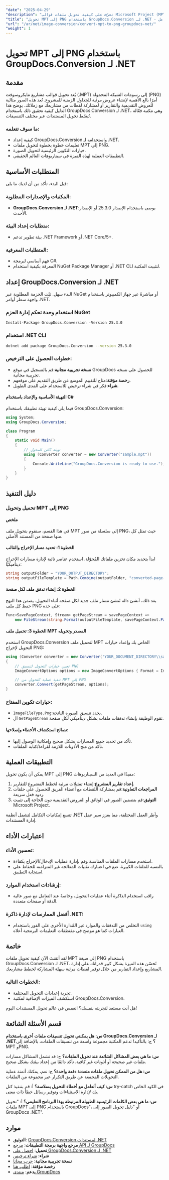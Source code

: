 ```yaml
---
"date": "2025-04-29"
"description": "تعرّف على كيفية تحويل ملفات قوالب Microsoft Project (MPT) إلى صور PNG باستخدام GroupDocs.Conversion لـ .NET. يوفر هذا الدليل تعليماتٍ خطوة بخطوة وتطبيقاتٍ عملية."
"title": "تحويل MPT إلى PNG باستخدام GroupDocs.Conversion لـ .NET - دليل شامل"
"url": "/ar/net/image-conversion/convert-mpt-to-png-groupdocs-net/"
"weight": 1
---
```


# تحويل MPT إلى PNG باستخدام GroupDocs.Conversion لـ .NET

## مقدمة

يُعد تحويل قوالب مشاريع مايكروسوفت (.MPT) إلى رسومات الشبكة المحمولة (PNG) أمرًا بالغ الأهمية لإنشاء عروض مرئية للجداول الزمنية للمشروع. تُعد هذه الصور مثالية للعروض التقديمية والتقارير أو لمشاركة لقطات من مشاريعك مع زملائك. يوضح هذا الدليل كيفية تحقيق ذلك باستخدام GroupDocs.Conversion لـ .NET، وهي مكتبة فعّالة تُبسّط تحويل المستندات عبر مختلف التنسيقات.

### ما سوف تتعلمه:
- كيفية إعداد GroupDocs.Conversion واستخدامه لـ .NET.
- تعليمات خطوة بخطوة لتحويل ملفات MPT إلى PNG.
- خيارات التكوين الرئيسية لتحويل الصورة.
- التطبيقات العملية لهذه الميزة في سيناريوهات العالم الحقيقي.

## المتطلبات الأساسية
قبل البدء، تأكد من أن لديك ما يلي:

### المكتبات والإصدارات المطلوبة:
- **GroupDocs.Conversion لـ .NET**:يوصى باستخدام الإصدار 25.3.0 أو الإصدار الأحدث.

### متطلبات إعداد البيئة:
- بيئة تطوير تدعم .NET Framework أو .NET Core/5+.

### المتطلبات المعرفية:
- فهم أساسي لبرمجة C#.
- المعرفة بكيفية استخدام NuGet Package Manager أو .NET CLI لتثبيت المكتبة.

## إعداد GroupDocs.Conversion لـ .NET
البدء سهل. ثبّت الحزمة المطلوبة عبر NuGet أو مباشرةً عبر جهاز الكمبيوتر باستخدام واجهة سطر أوامر .NET.

### استخدام وحدة تحكم إدارة الحزم NuGet
```shell
Install-Package GroupDocs.Conversion -Version 25.3.0
```

### استخدام .NET CLI
```bash
dotnet add package GroupDocs.Conversion --version 25.3.0
```

### خطوات الحصول على الترخيص:
- **نسخة تجريبية مجانية**:قم بالتسجيل في موقع GroupDocs للحصول على نسخة تجريبية مجانية.
- **رخصة مؤقتة**:متاح للتقييم الموسع عن طريق التقديم على موقعهم.
- **شراء**:فكر في شراء ترخيص للاستخدام على المدى الطويل.

#### التهيئة الأساسية والإعداد باستخدام C#
فيما يلي كيفية تهيئة تطبيقك باستخدام GroupDocs.Conversion:

```csharp
using System;
using GroupDocs.Conversion;

class Program
{
    static void Main()
    {
        // تهيئة كائن المحول
        using (Converter converter = new Converter("sample.mpt"))
        {
            Console.WriteLine("GroupDocs.Conversion is ready to use.");
        }
    }
}
```

## دليل التنفيذ
### تحميل وتحويل MPT إلى PNG
#### ملخص
في هذا القسم، سنقوم بتحويل ملف MPT إلى سلسلة من صور PNG، حيث تمثل كل منها صفحة من المستند الأصلي.

#### الخطوة 1: تحديد مسار الإخراج والقالب
ابدأ بتحديد مكان تخزين ملفاتك المُحوّلة. استخدم عناصر نائبة لإدارة مسارات الإخراج ديناميكيًا:

```csharp
string outputFolder = "YOUR_OUTPUT_DIRECTORY";
string outputFileTemplate = Path.Combine(outputFolder, "converted-page-{0}.png");
```

#### الخطوة 2: إنشاء تدفق ملف لكل صفحة
بعد ذلك، أنشئ دالة تُنشئ مسار ملف جديد لكل صفحة أثناء التحويل. يضمن هذا النهج حفظ كل ملف PNG على حدة:

```csharp
Func<SavePageContext, Stream> getPageStream = savePageContext =>
    new FileStream(string.Format(outputFileTemplate, savePageContext.Page), FileMode.Create);
```

#### الخطوة 3: تحميل ملف MPT المصدر وتحويله
استخدم GroupDocs.Conversion لتحميل ملف MPT الخاص بك وإعداد خيارات التحويل لإخراج PNG:

```csharp
using (Converter converter = new Converter("YOUR_DOCUMENT_DIRECTORY\\sample.mpt"))
{
    // تعيين خيارات التحويل لتنسيق PNG
    ImageConvertOptions options = new ImageConvertOptions { Format = ImageFileType.Png };

    // تنفيذ عملية التحويل من MPT إلى PNG
    converter.Convert(getPageStream, options);
}
```

### خيارات تكوين المفتاح:
- `ImageFileType.Png`:يحدد تنسيق الصورة الناتجة.
- ال `GetPageStream` تقوم الوظيفة بإنشاء تدفقات ملفات بشكل ديناميكي لكل صفحة.

#### نصائح استكشاف الأخطاء وإصلاحها:
- تأكد من تحديد جميع المسارات بشكل صحيح وإمكانية الوصول إليها.
- تأكد من منح الأذونات اللازمة لقراءة/كتابة الملفات.

## التطبيقات العملية
يمكن أن يكون تحويل MPT إلى PNG مفيدًا في العديد من السيناريوهات:
1. **إعداد تقارير المشروع**:إنشاء تمثيلات مرئية لخطط المشروع للتقارير.
2. **المراجعات التعاونية**:قم بمشاركة اللقطات مع أعضاء الفريق للحصول على حلقات ردود فعل سريعة.
3. **التوثيق**:قم بتضمين الصور في الوثائق أو العروض التقديمية دون الحاجة إلى تثبيت Microsoft Project.

تتسع إمكانيات التكامل لتشمل أنظمة .NET وأطر العمل المختلفة، مما يعزز سير عمل إدارة المستندات.

## اعتبارات الأداء
### تحسين الأداء:
- استخدم مسارات الملفات المناسبة وقم بإدارة عمليات الإدخال/الإخراج بكفاءة.
- بالنسبة للملفات الكبيرة، ضع في اعتبارك تقنيات المعالجة غير المتزامنة للحفاظ على استجابة التطبيق.

### إرشادات استخدام الموارد:
- راقب استخدام الذاكرة أثناء عمليات التحويل، وخاصةً عند التعامل مع صور عالية الدقة أو صفحات متعددة.

### أفضل الممارسات لإدارة ذاكرة .NET:
- التخلص من التدفقات والموارد غير المُدارة الأخرى على الفور باستخدام `using` العبارات كما هو موضح في مقتطفات التعليمات البرمجية أعلاه.

## خاتمة
لقد أتقنتَ الآن كيفية تحويل ملفات MPT إلى صيغة PNG باستخدام GroupDocs.Conversion لـ .NET. تُحسّن هذه الميزة بشكل كبير قدراتك على إدارة المشاريع وإعداد التقارير من خلال توفير لقطات مرئية سهلة المشاركة لخطط مشاريعك.

### الخطوات التالية:
- تجربة إعدادات التحويل المختلفة.
- استكشف الميزات الإضافية لمكتبة GroupDocs.Conversion.

هل أنت مستعد لتجربته بنفسك؟ انغمس في عالم تحويل المستندات اليوم!

## قسم الأسئلة الشائعة
**س: هل يمكنني تحويل تنسيقات ملفات أخرى باستخدام GroupDocs.Conversion لـ .NET؟**
ج: بالتأكيد! تدعم المكتبة مجموعة واسعة من تنسيقات الملفات، بالإضافة إلى MPT وPNG.

**س: ما هي بعض المشاكل الشائعة عند تحويل الملفات؟**
ج: قد تشمل المشاكل مسارات ملفات غير صحيحة أو أذونات غير كافية. تأكد دائمًا من إعداد بيئتك بشكل صحيح.

**س: هل من الممكن تحويل ملفات متعددة دفعة واحدة؟**
ج: نعم، يمكنك أتمتة عملية التحويلات المجمعة عن طريق التكرار عبر مجموعة من الملفات.

**س: كيف أتعامل مع أخطاء التحويل بسلاسة؟**
أ: قم بتنفيذ كتل try-catch في الكود الخاص بك لإدارة الاستثناءات وتوفير رسائل خطأ ذات معنى.

**س: ما هي بعض الكلمات الرئيسية الطويلة المرتبطة بهذا البرنامج التعليمي؟**
أ: "تحويل ملفات MPT إلى PNG باستخدام GroupDocs"، أو "دليل تحويل الصور إلى GroupDocs .NET".

## موارد
- **التوثيق**: [GroupDocs.Conversion لمستندات .NET](https://docs.groupdocs.com/conversion/net/)
- **مرجع واجهة برمجة التطبيقات**: [مرجع API لـ GroupDocs](https://reference.groupdocs.com/conversion/net/)
- **تحميل**: [احصل على GroupDocs.Conversion لـ .NET](https://releases.groupdocs.com/conversion/net/)
- **شراء**: [شراء ترخيص](https://purchase.groupdocs.com/buy)
- **نسخة تجريبية مجانية**: [جرب مجانا](https://releases.groupdocs.com/conversion/net/)
- **رخصة مؤقتة**: [اطلب هنا](https://purchase.groupdocs.com/temporary-license/)
- **يدعم**: [منتدى GroupDocs](https://forum.groupdocs.com/c/conversion/10)